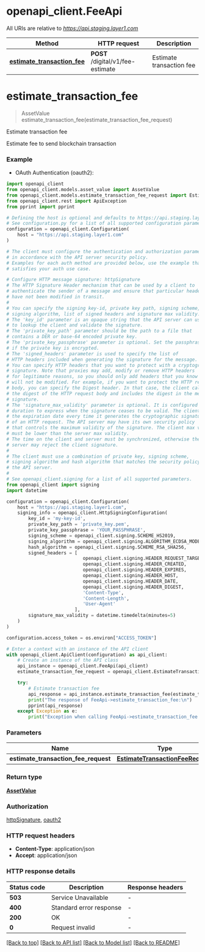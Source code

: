 # openapi_client.FeeApi

All URIs are relative to *https://api.staging.layer1.com*

Method | HTTP request | Description
------------- | ------------- | -------------
[**estimate_transaction_fee**](FeeApi.md#estimate_transaction_fee) | **POST** /digital/v1/fee-estimate | Estimate transaction fee


# **estimate_transaction_fee**
> AssetValue estimate_transaction_fee(estimate_transaction_fee_request)

Estimate transaction fee

Estimate fee to send blockchain transaction

### Example

* OAuth Authentication (oauth2):

```python
import openapi_client
from openapi_client.models.asset_value import AssetValue
from openapi_client.models.estimate_transaction_fee_request import EstimateTransactionFeeRequest
from openapi_client.rest import ApiException
from pprint import pprint

# Defining the host is optional and defaults to https://api.staging.layer1.com
# See configuration.py for a list of all supported configuration parameters.
configuration = openapi_client.Configuration(
    host = "https://api.staging.layer1.com"
)

# The client must configure the authentication and authorization parameters
# in accordance with the API server security policy.
# Examples for each auth method are provided below, use the example that
# satisfies your auth use case.

# Configure HTTP message signature: httpSignature
# The HTTP Signature Header mechanism that can be used by a client to
# authenticate the sender of a message and ensure that particular headers
# have not been modified in transit.
#
# You can specify the signing key-id, private key path, signing scheme,
# signing algorithm, list of signed headers and signature max validity.
# The 'key_id' parameter is an opaque string that the API server can use
# to lookup the client and validate the signature.
# The 'private_key_path' parameter should be the path to a file that
# contains a DER or base-64 encoded private key.
# The 'private_key_passphrase' parameter is optional. Set the passphrase
# if the private key is encrypted.
# The 'signed_headers' parameter is used to specify the list of
# HTTP headers included when generating the signature for the message.
# You can specify HTTP headers that you want to protect with a cryptographic
# signature. Note that proxies may add, modify or remove HTTP headers
# for legitimate reasons, so you should only add headers that you know
# will not be modified. For example, if you want to protect the HTTP request
# body, you can specify the Digest header. In that case, the client calculates
# the digest of the HTTP request body and includes the digest in the message
# signature.
# The 'signature_max_validity' parameter is optional. It is configured as a
# duration to express when the signature ceases to be valid. The client calculates
# the expiration date every time it generates the cryptographic signature
# of an HTTP request. The API server may have its own security policy
# that controls the maximum validity of the signature. The client max validity
# must be lower than the server max validity.
# The time on the client and server must be synchronized, otherwise the
# server may reject the client signature.
#
# The client must use a combination of private key, signing scheme,
# signing algorithm and hash algorithm that matches the security policy of
# the API server.
#
# See openapi_client.signing for a list of all supported parameters.
from openapi_client import signing
import datetime

configuration = openapi_client.Configuration(
    host = "https://api.staging.layer1.com",
    signing_info = openapi_client.HttpSigningConfiguration(
        key_id = 'my-key-id',
        private_key_path = 'private_key.pem',
        private_key_passphrase = 'YOUR_PASSPHRASE',
        signing_scheme = openapi_client.signing.SCHEME_HS2019,
        signing_algorithm = openapi_client.signing.ALGORITHM_ECDSA_MODE_FIPS_186_3,
        hash_algorithm = openapi_client.signing.SCHEME_RSA_SHA256,
        signed_headers = [
                            openapi_client.signing.HEADER_REQUEST_TARGET,
                            openapi_client.signing.HEADER_CREATED,
                            openapi_client.signing.HEADER_EXPIRES,
                            openapi_client.signing.HEADER_HOST,
                            openapi_client.signing.HEADER_DATE,
                            openapi_client.signing.HEADER_DIGEST,
                            'Content-Type',
                            'Content-Length',
                            'User-Agent'
                         ],
        signature_max_validity = datetime.timedelta(minutes=5)
    )
)

configuration.access_token = os.environ["ACCESS_TOKEN"]

# Enter a context with an instance of the API client
with openapi_client.ApiClient(configuration) as api_client:
    # Create an instance of the API class
    api_instance = openapi_client.FeeApi(api_client)
    estimate_transaction_fee_request = openapi_client.EstimateTransactionFeeRequest() # EstimateTransactionFeeRequest | 

    try:
        # Estimate transaction fee
        api_response = api_instance.estimate_transaction_fee(estimate_transaction_fee_request)
        print("The response of FeeApi->estimate_transaction_fee:\n")
        pprint(api_response)
    except Exception as e:
        print("Exception when calling FeeApi->estimate_transaction_fee: %s\n" % e)
```



### Parameters


Name | Type | Description  | Notes
------------- | ------------- | ------------- | -------------
 **estimate_transaction_fee_request** | [**EstimateTransactionFeeRequest**](EstimateTransactionFeeRequest.md)|  | 

### Return type

[**AssetValue**](AssetValue.md)

### Authorization

[httpSignature](../README.md#httpSignature), [oauth2](../README.md#oauth2)

### HTTP request headers

 - **Content-Type**: application/json
 - **Accept**: application/json

### HTTP response details

| Status code | Description | Response headers |
|-------------|-------------|------------------|
**503** | Service Unavailable |  -  |
**400** | Standard error response |  -  |
**200** | OK |  -  |
**0** | Request invalid |  -  |

[[Back to top]](#) [[Back to API list]](../README.md#documentation-for-api-endpoints) [[Back to Model list]](../README.md#documentation-for-models) [[Back to README]](../README.md)

